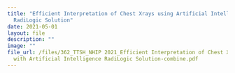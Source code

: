 ```yaml
---
title: "Efficient Interpretation of Chest Xrays using Artificial Intelligence:
  RadiLogic Solution"
date: 2021-05-01
layout: file
description: ""
image: ""
file_url: /files/362_TTSH_NHIP 2021_Efficient Interpretation of Chest X-rays
  with Artificial Intelligence RadiLogic Solution-combine.pdf
---
```

